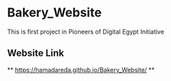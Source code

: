 # Bakery_Website
This is first project in Pioneers of Digital Egypt Initiative

## Website Link
** https://hamadareda.github.io/Bakery_Website/ **
